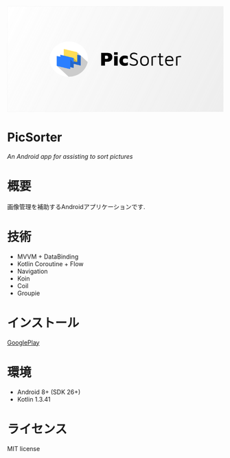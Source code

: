 ![Header](https://raw.githubusercontent.com/blackbracken/PicSorter/develop/header.png)
# PicSorter
*An Android app for assisting to sort pictures*

# 概要
画像管理を補助するAndroidアプリケーションです.

# 技術
* MVVM + DataBinding
* Kotlin Coroutine + Flow
* Navigation
* Koin
* Coil
* Groupie

# インストール
[GooglePlay](https://play.google.com/store/apps/details?id=black.bracken.picsorter)

# 環境
* Android 8+ (SDK 26+)
* Kotlin 1.3.41

# ライセンス
MIT license